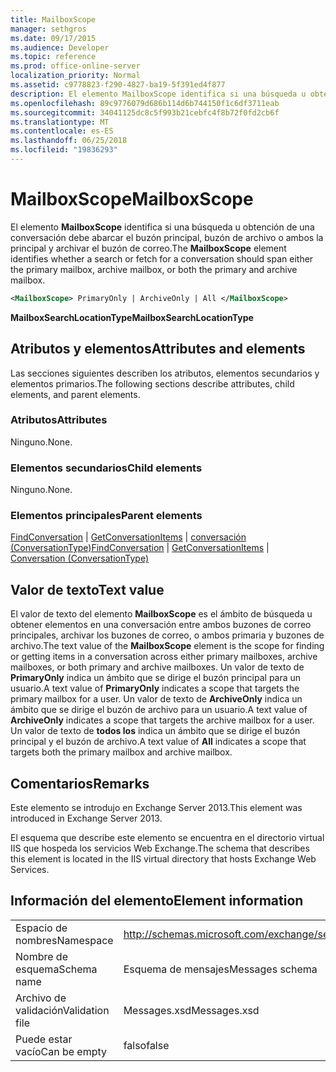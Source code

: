 ```yaml
---
title: MailboxScope
manager: sethgros
ms.date: 09/17/2015
ms.audience: Developer
ms.topic: reference
ms.prod: office-online-server
localization_priority: Normal
ms.assetid: c9778823-f290-4827-ba19-5f391ed4f877
description: El elemento MailboxScope identifica si una búsqueda u obtención de una conversación debe abarcar el buzón principal, buzón de archivo o ambos la principal y archivar el buzón de correo.
ms.openlocfilehash: 89c9776079d686b114d6b744150f1c6df3711eab
ms.sourcegitcommit: 34041125dc8c5f993b21cebfc4f8b72f0fd2cb6f
ms.translationtype: MT
ms.contentlocale: es-ES
ms.lasthandoff: 06/25/2018
ms.locfileid: "19836293"
---
```

# <a name="mailboxscope"></a><span data-ttu-id="6774d-103">MailboxScope</span><span class="sxs-lookup"><span data-stu-id="6774d-103">MailboxScope</span></span>

<span data-ttu-id="6774d-104">El elemento **MailboxScope** identifica si una búsqueda u obtención de una conversación debe abarcar el buzón principal, buzón de archivo o ambos la principal y archivar el buzón de correo.</span><span class="sxs-lookup"><span data-stu-id="6774d-104">The **MailboxScope** element identifies whether a search or fetch for a conversation should span either the primary mailbox, archive mailbox, or both the primary and archive mailbox.</span></span> 
  
```XML
<MailboxScope> PrimaryOnly | ArchiveOnly | All </MailboxScope>
```

<span data-ttu-id="6774d-105">**MailboxSearchLocationType**</span><span class="sxs-lookup"><span data-stu-id="6774d-105">**MailboxSearchLocationType**</span></span>

## <a name="attributes-and-elements"></a><span data-ttu-id="6774d-106">Atributos y elementos</span><span class="sxs-lookup"><span data-stu-id="6774d-106">Attributes and elements</span></span>

<span data-ttu-id="6774d-107">Las secciones siguientes describen los atributos, elementos secundarios y elementos primarios.</span><span class="sxs-lookup"><span data-stu-id="6774d-107">The following sections describe attributes, child elements, and parent elements.</span></span>
  
### <a name="attributes"></a><span data-ttu-id="6774d-108">Atributos</span><span class="sxs-lookup"><span data-stu-id="6774d-108">Attributes</span></span>

<span data-ttu-id="6774d-109">Ninguno.</span><span class="sxs-lookup"><span data-stu-id="6774d-109">None.</span></span>
  
### <a name="child-elements"></a><span data-ttu-id="6774d-110">Elementos secundarios</span><span class="sxs-lookup"><span data-stu-id="6774d-110">Child elements</span></span>

<span data-ttu-id="6774d-111">Ninguno.</span><span class="sxs-lookup"><span data-stu-id="6774d-111">None.</span></span>
  
### <a name="parent-elements"></a><span data-ttu-id="6774d-112">Elementos principales</span><span class="sxs-lookup"><span data-stu-id="6774d-112">Parent elements</span></span>

<span data-ttu-id="6774d-113">[FindConversation](findconversation.md) | [GetConversationItems](getconversationitems.md) | [conversación (ConversationType)](conversation-conversationtype.md)</span><span class="sxs-lookup"><span data-stu-id="6774d-113">[FindConversation](findconversation.md) | [GetConversationItems](getconversationitems.md) | [Conversation (ConversationType)](conversation-conversationtype.md)</span></span>
  
## <a name="text-value"></a><span data-ttu-id="6774d-114">Valor de texto</span><span class="sxs-lookup"><span data-stu-id="6774d-114">Text value</span></span>

<span data-ttu-id="6774d-115">El valor de texto del elemento **MailboxScope** es el ámbito de búsqueda u obtener elementos en una conversación entre ambos buzones de correo principales, archivar los buzones de correo, o ambos primaria y buzones de archivo.</span><span class="sxs-lookup"><span data-stu-id="6774d-115">The text value of the **MailboxScope** element is the scope for finding or getting items in a conversation across either primary mailboxes, archive mailboxes, or both primary and archive mailboxes.</span></span> <span data-ttu-id="6774d-116">Un valor de texto de **PrimaryOnly** indica un ámbito que se dirige el buzón principal para un usuario.</span><span class="sxs-lookup"><span data-stu-id="6774d-116">A text value of **PrimaryOnly** indicates a scope that targets the primary mailbox for a user.</span></span> <span data-ttu-id="6774d-117">Un valor de texto de **ArchiveOnly** indica un ámbito que se dirige el buzón de archivo para un usuario.</span><span class="sxs-lookup"><span data-stu-id="6774d-117">A text value of **ArchiveOnly** indicates a scope that targets the archive mailbox for a user.</span></span> <span data-ttu-id="6774d-118">Un valor de texto de **todos los** indica un ámbito que se dirige el buzón principal y el buzón de archivo.</span><span class="sxs-lookup"><span data-stu-id="6774d-118">A text value of **All** indicates a scope that targets both the primary mailbox and archive mailbox.</span></span> 
  
## <a name="remarks"></a><span data-ttu-id="6774d-119">Comentarios</span><span class="sxs-lookup"><span data-stu-id="6774d-119">Remarks</span></span>

<span data-ttu-id="6774d-120">Este elemento se introdujo en Exchange Server 2013.</span><span class="sxs-lookup"><span data-stu-id="6774d-120">This element was introduced in Exchange Server 2013.</span></span>
  
<span data-ttu-id="6774d-121">El esquema que describe este elemento se encuentra en el directorio virtual IIS que hospeda los servicios Web Exchange.</span><span class="sxs-lookup"><span data-stu-id="6774d-121">The schema that describes this element is located in the IIS virtual directory that hosts Exchange Web Services.</span></span>
  
## <a name="element-information"></a><span data-ttu-id="6774d-122">Información del elemento</span><span class="sxs-lookup"><span data-stu-id="6774d-122">Element information</span></span>

|||
|:-----|:-----|
|<span data-ttu-id="6774d-123">Espacio de nombres</span><span class="sxs-lookup"><span data-stu-id="6774d-123">Namespace</span></span>  <br/> |http://schemas.microsoft.com/exchange/services/2006/messages  <br/> |
|<span data-ttu-id="6774d-124">Nombre de esquema</span><span class="sxs-lookup"><span data-stu-id="6774d-124">Schema name</span></span>  <br/> |<span data-ttu-id="6774d-125">Esquema de mensajes</span><span class="sxs-lookup"><span data-stu-id="6774d-125">Messages schema</span></span>  <br/> |
|<span data-ttu-id="6774d-126">Archivo de validación</span><span class="sxs-lookup"><span data-stu-id="6774d-126">Validation file</span></span>  <br/> |<span data-ttu-id="6774d-127">Messages.xsd</span><span class="sxs-lookup"><span data-stu-id="6774d-127">Messages.xsd</span></span>  <br/> |
|<span data-ttu-id="6774d-128">Puede estar vacío</span><span class="sxs-lookup"><span data-stu-id="6774d-128">Can be empty</span></span>  <br/> |<span data-ttu-id="6774d-129">falso</span><span class="sxs-lookup"><span data-stu-id="6774d-129">false</span></span>  <br/> |
   

